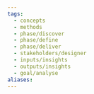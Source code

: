 ```yaml
---
tags:
  - concepts
  - methods
  - phase/discover
  - phase/define
  - phase/deliver
  - stakeholders/designer
  - inputs/insights
  - outputs/insights
  - goal/analyse
aliases:
---
```

